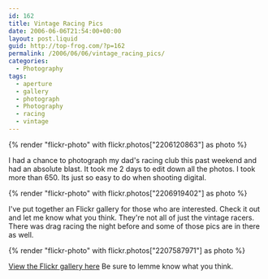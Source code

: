 ```yaml
---
id: 162
title: Vintage Racing Pics
date: 2006-06-06T21:54:00+00:00
layout: post.liquid
guid: http://top-frog.com/?p=162
permalink: /2006/06/06/vintage_racing_pics/
categories:
  - Photography
tags:
  - aperture
  - gallery
  - photograph
  - Photography
  - racing
  - vintage
---
```


{% render "flickr-photo" with flickr.photos["2206120863"] as photo %}

I had a chance to photograph my dad's racing club this past weekend and had an absolute blast. It took me 2 days to edit down all the photos. I took more than 650. Its just so easy to do when shooting digital.

{% render "flickr-photo" with flickr.photos["2206919402"] as photo %}

I've put together an Flickr gallery for those who are interested. Check it out and let me know what you think. They're not all of just the vintage racers. There was drag racing the night before and some of those pics are in there as well.

{% render "flickr-photo" with flickr.photos["2207587971"] as photo %}

[View the Flickr gallery here](https://www.flickr.com/photos/tehgipster/albums/72157606048525920) Be sure to lemme know what you think.
